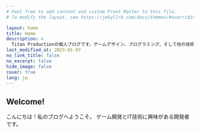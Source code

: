 ```yaml
---
# Feel free to add content and custom Front Matter to this file.
# To modify the layout, see https://jekyllrb.com/docs/themes/#overriding-theme-defaults

layout: home
title: Home
description: >
  Titan Productionの個人ブログです。ゲームデザイン、プログラミング、そして他の技術に関する情報を提供します。
last_modified_at: 2023-01-07
no_link_title: false 
no_excerpt: false 
hide_image: false
cover: true
lang: ja
---
```


## Welcome!

こんにちは！私のブログへようこそ。
ゲーム開発とIT技術に興味がある開発者です。

